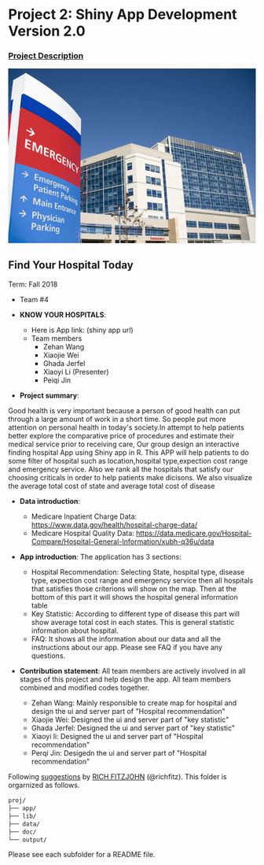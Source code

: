 # Project 2: Shiny App Development Version 2.0

### [Project Description](doc/project2_desc.md)

![screenshot](doc/Hospital.jpg)

## Find Your Hospital Today
Term: Fall 2018

+ Team #4
+ **KNOW YOUR HOSPITALS**: 
	+ Here is App link: (shiny app url)
 	+ Team members
		+ Zehan Wang
		+ Xiaojie Wei
		+ Ghada Jerfel
		+ Xiaoyi Li (Presenter)
		+ Peiqi Jin

+ **Project summary**: 

Good health is very important because a person of good health can put through a large amount of work in a short time. So people put more attention on personal health in today's society.In attempt to help patients better explore the comparative price of procedures and estimate their medical service prior to receiving care, Our group design an interactive finding hospital App using Shiny app in R. This APP will help patients to do some filter of hospital such as location,hospital type,expection cost range and emergency service. Also we rank all the hospitals that satisfy our choosing criticals in order to help patients make dicisons. We also visualize the average total cost of state and average total cost of disease


+ **Data introduction**: 
	+ Medicare Inpatient Charge Data: https://www.data.gov/health/hospital-charge-data/  
	+ Medicare Hospital Quality Data: https://data.medicare.gov/Hospital-Compare/Hospital-General-Information/xubh-q36u/data

+ **App introduction**: The application has 3 sections:

	+ Hospital Recommendation: Selecting State, hospital type, disease type, expection cost range and emergency service then all hospitals that satisfies those criterions will show on the map. Then at the bottom of this part it will shows the hospital general information table 
	+ Key Statistic: According to different type of disease this part will show average total cost in each states. This is general statistic information about hospital.
	+ FAQ: It shows all the information about our data and all the instructions about our app. Please see FAQ if you have any questions.

+ **Contribution statement**: 
All team members are actively involved in all stages of this project and help design the app. All team members combined and modified codes together.
  + Zehan Wang: Mainly responsible to create map for hospital and design the ui and server part of "Hospital recommendation"
  + Xiaojie Wei: Designed the ui and server part of "key statistic"
  + Ghada Jerfel: Designed the ui and server part of "key statistic"
  + Xiaoyi li: Designed the ui and server part of "Hospital recommendation"
  + Perqi Jin: Desigedn the ui and server part of "Hospital recommendation"







Following [suggestions](http://nicercode.github.io/blog/2013-04-05-projects/) by [RICH FITZJOHN](http://nicercode.github.io/about/#Team) (@richfitz). This folder is orgarnized as follows.

```
proj/
├── app/
├── lib/
├── data/
├── doc/
└── output/
```

Please see each subfolder for a README file.

